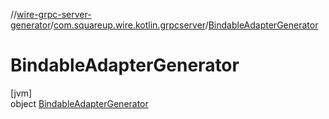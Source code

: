 //[wire-grpc-server-generator](../../../index.md)/[com.squareup.wire.kotlin.grpcserver](../index.md)/[BindableAdapterGenerator](index.md)

# BindableAdapterGenerator

[jvm]\
object [BindableAdapterGenerator](index.md)
